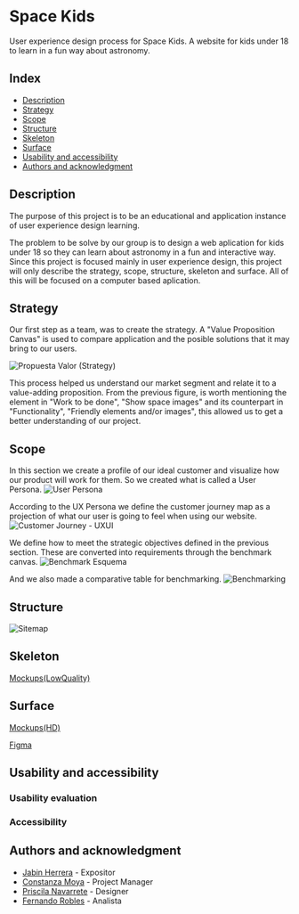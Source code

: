 # Space Kids
User experience design process for Space Kids. A website for kids under 18 to learn in a fun way about astronomy.

## Index
- [Description](https://https://github.com/jmainhard/canchapp-uxd/blob/main/README.md#structure)
- [Strategy](https://https://github.com/jabinherrera/UX/blob/main/README.md#strategy)
- [Scope](https://https://github.com/jabinherrera/UX/blob/main/README.md#scope)
- [Structure](https://https://github.com/jabinherrera/UX/blob/main/README.md#structure)
- [Skeleton](https://https://github.com/jabinherrera/UX/blob/main/README.md#skeleton)
- [Surface](https://https://github.com/jabinherrera/UX/blob/main/README.md#surface)
- [Usability and accessibility](https://https://github.com/jabinherrera/UX/blob/main/README.md#usability-and-accessibility)
- [Authors and acknowledgment](https://https://github.com/jabinherrera/UX/blob/main/README.md#authors-and-acknowledgment)

## Description
The purpose of this project is to be an educational and application instance of user experience design learning.

The problem to be solve by our group is to design a web aplication for kids under 18 so they can learn about astronomy in a fun and interactive way. Since this project is focused mainly in user experience design, this project will only describe the strategy, scope, structure, skeleton and surface. All of this will be focused on a computer based aplication.

## Strategy
Our first step as a team, was to create the strategy. A "Value Proposition Canvas" is used to compare application and the posible solutions that it may bring to our users.

![Propuesta Valor (Strategy)](https://github.com/jabinherrera/UX/assets/89926906/636d60af-5252-428a-8443-fccd1f7cad87)

This process helped us understand our market segment and relate it to a value-adding proposition. From the previous figure, is worth mentioning the element in "Work to be done", "Show space images" and its counterpart in "Functionality", "Friendly elements and/or images", this allowed us to get a better understanding of our project. <!-- Decir si agregamos, mantubimos o descartamos ideas de las propuestas de valor al final del proyecto -->

## Scope
In this section we create a profile of our ideal customer and visualize how our product will work for them. So we created what is called a User Persona.
![User Persona](https://github.com/jabinherrera/UX/assets/89926906/7f296e21-f630-46fe-8069-998cda1b6afa)

According to the UX Persona we define the customer journey map as a projection of what our user is going to feel when using our website.
![Customer Journey - UXUI](https://github.com/jabinherrera/UX/assets/89926906/7d9fe45f-a802-4c3b-b85d-47d43225de8a)

We define how to meet the strategic objectives defined in the previous section. These are converted into requirements through the benchmark canvas.
![Benchmark Esquema](https://github.com/jabinherrera/UX/assets/89926906/972022e9-1941-4dca-bb55-18fec10c596b)

And we also made a comparative table for benchmarking.
![Benchmarking](https://github.com/jabinherrera/UX/assets/89926906/2e6c9f2f-eb3c-49af-ad38-5a0fe82e79da)

## Structure
![Sitemap](https://github.com/jabinherrera/UX/assets/89926906/139fddc9-8258-480d-9cac-8f772f19768a)


## Skeleton
[Mockups(LowQuality)](https://github.com/jabinherrera/UX/blob/main/deliverables/mockups(lowfi).pdf)

## Surface
[Mockups(HD)](https://github.com/jabinherrera/UX/blob/main/deliverables/Interfaces%20hd.pdf)

[Figma](https://www.figma.com/file/d8i0rGzcCABYXVJy528eff/Interfaces-HD?type=design&node-id=0%3A1&t=ryEWUxo5mKQeToMj-1)

## Usability and accessibility

### Usability evaluation

### Accessibility

## Authors and acknowledgment
* [Jabin Herrera](https://github.com/jabinherrera) - Expositor
* [Constanza Moya](https://github.com/rescue98) - Project Manager
* [Priscila Navarrete](https://github.com/PriscilaNC) - Designer
* [Fernando Robles](https://github.com/frobles03) - Analista
